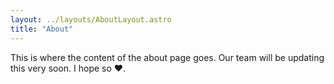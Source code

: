 ```yaml
---
layout: ../layouts/AboutLayout.astro
title: "About"
---
```


This is where the content of the about page goes. Our team will be updating this very soon. I hope so ❤️.
